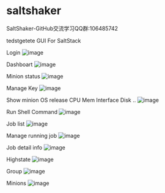 # saltshaker
SaltShaker-GitHub交流学习QQ群:106485742

tedstgetete
GUI For SaltStack


Login
![image](https://github.com/yueyongyue/saltshaker/blob/master/screenshots/2015-12-14_171227.png)

Dashboart
![image](https://github.com/yueyongyue/saltshaker/blob/master/screenshots/2015-12-14_155129.png)

Minion status
![image](https://github.com/yueyongyue/saltshaker/blob/master/screenshots/2015-12-14_160819.png)

Manage Key
![image](https://github.com/yueyongyue/saltshaker/blob/master/screenshots/2015-12-14_160836.png)

Show minion OS release CPU Mem Interface Disk ..
![image](https://github.com/yueyongyue/saltshaker/blob/master/screenshots/2015-12-14_160850.png)

Run Shell Command
![image](https://github.com/yueyongyue/saltshaker/blob/master/screenshots/2015-12-14_160940.png)

Job list
![image](https://github.com/yueyongyue/saltshaker/blob/master/screenshots/2015-12-14_160959.png)

Manage running job
![image](https://github.com/yueyongyue/saltshaker/blob/master/screenshots/2015-12-14_161141.png)

Job detail info
![image](https://github.com/yueyongyue/saltshaker/blob/master/screenshots/2015-12-14_161120.png)

Highstate
![image](https://github.com/yueyongyue/saltshaker/blob/master/screenshots/2015-12-14_161224.png)

Group
![image](https://github.com/yueyongyue/saltshaker/blob/master/screenshots/2015-12-14_161243.png)

Minions
![image](https://github.com/yueyongyue/saltshaker/blob/master/screenshots/2015-12-14_161252.png)
